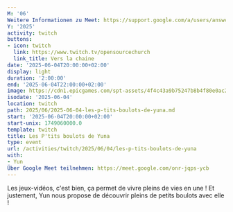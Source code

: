 ```yaml
---
M: '06'
Weitere Informationen zu Meet: https://support.google.com/a/users/answer/9282720
Y: '2025'
activity: twitch
buttons:
- icon: twitch
  link: https://www.twitch.tv/opensourcechurch
  link_title: Vers la chaine
date: '2025-06-04T20:00:00+02:00'
display: light
duration: '2:00:00'
end: '2025-06-04T22:00:00+02:00'
image: https://cdn1.epicgames.com/spt-assets/4f4c43a9b75247b8b4f80e0ac27475f9/to-the-rescue-video-1sndt.jpg?resize=1&amp;w=480&amp;h=270&amp;quality=medium
isodate: '2025-06-04'
location: twitch
path: 2025/06/2025-06-04-les-p-tits-boulots-de-yuna.md
start: '2025-06-04T20:00:00+02:00'
start-unix: 1749060000.0
template: twitch
title: Les P'tits boulots de Yuna
type: event
url: /activities/twitch/2025/06/04/les-p-tits-boulots-de-yuna
with:
- Yun
Über Google Meet teilnehmen: https://meet.google.com/onr-jqps-ycb
---
```

Les jeux-vidéos, c'est bien, ça permet de vivre pleins de vies en une ! Et justement, Yun nous propose de découvrir pleins de petits boulots avec elle !